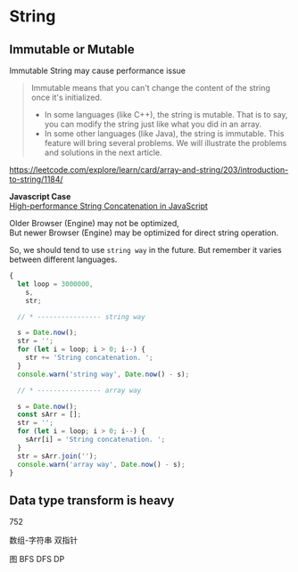 # String

## Immutable or Mutable

Immutable String may cause performance issue

> Immutable means that you can't change the content of the string once it's initialized.
>
> - In some languages (like C++), the string is mutable. That is to say, you can modify the string just like what you did in an array.
> - In some other languages (like Java), the string is immutable. This feature will bring several problems. We will illustrate the problems and solutions in the next article.

https://leetcode.com/explore/learn/card/array-and-string/203/introduction-to-string/1184/

**Javascript Case**  
[High-performance String Concatenation in JavaScript](https://www.sitepoint.com/javascript-fast-string-concatenation/)

Older Browser (Engine) may not be optimized,  
But newer Browser (Engine) may be optimized for direct string operation.

So, we should tend to use `string way` in the future. But remember it varies between different languages.

```javascript
{
  let loop = 3000000,
    s,
    str;

  // * ---------------- string way

  s = Date.now();
  str = '';
  for (let i = loop; i > 0; i--) {
    str += 'String concatenation. ';
  }
  console.warn('string way', Date.now() - s);

  // * ---------------- array way

  s = Date.now();
  const sArr = [];
  str = '';
  for (let i = loop; i > 0; i--) {
    sArr[i] = 'String concatenation. ';
  }
  str = sArr.join('');
  console.warn('array way', Date.now() - s);
}
```

## Data type transform is heavy

752

数组-字符串 双指针

图
BFS
DFS
DP
